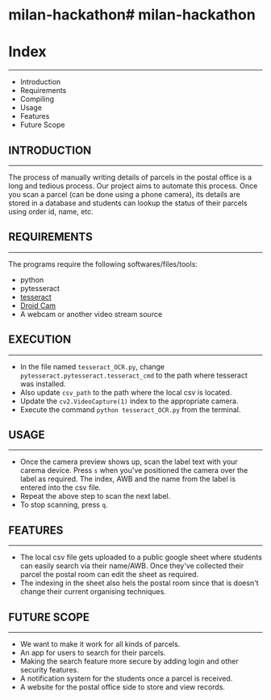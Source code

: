 # milan-hackathon# milan-hackathon

# Index
---------------------
   
 * Introduction
 * Requirements
 * Compiling
 * Usage
 * Features
 * Future Scope

## INTRODUCTION
------------

The process of manually writing details of parcels in the postal office is a long and tedious process. Our project aims to automate this process. Once you scan a parcel (can be done using a phone camera), its details are stored in a database and students can lookup the status of their parcels using order id, name, etc.

## REQUIREMENTS
------------

The programs require the following softwares/files/tools:

 * python
 * pytesseract
 * [tesseract](https://github.com/UB-Mannheim/tesseract/wiki)
 * [Droid Cam](https://www.dev47apps.com/droidcam/windows/)
 * A webcam or another video stream source 

## EXECUTION
------------
 
 * In the file named `tesseract_OCR.py`, change `pytesseract.pytesseract.tesseract_cmd` to the path where tesseract was installed.
 * Also update `csv_path` to the path where the local csv is located.
 * Update the `cv2.VideoCapture(1)` index to the appropriate camera.
 * Execute the command `python tesseract_OCR.py` from the terminal.

## USAGE
-----
 
 * Once the camera preview shows up, scan the label text with your carema device. Press `s` when you've positioned the camera over the label as required. The index, AWB and the name from the label is entered into the csv file.
 * Repeat the above step to scan the next label.
 * To stop scanning, press `q`.

 ## FEATURES
------------
* The local csv file gets uploaded to a public google sheet where students can easily search via their name/AWB. Once they've collected their parcel the postal room can edit the sheet as required.
* The indexing in the sheet also hels the postal room since that is doesn't change their current organising techniques.

 ## FUTURE SCOPE
------------
* We want to make it work for all kinds of parcels.
* An app for users to search for their parcels.
* Making the search feature more secure by adding login and other security features. 
* A notification system for the students once a parcel is received.
* A website for the postal office side to store and view records.
